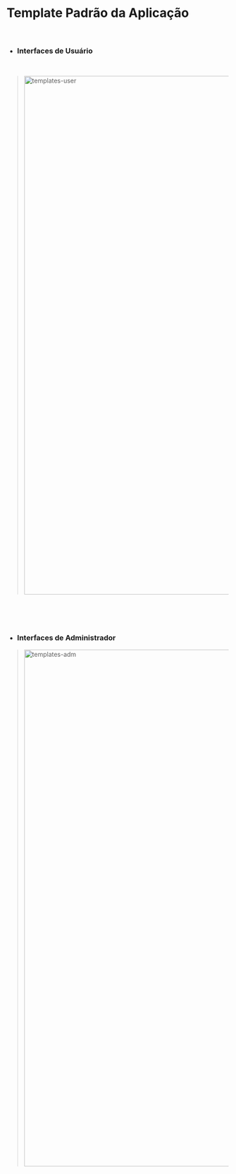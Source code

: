 # Template Padrão da Aplicação

<br>

- ### Interfaces de Usuário

<br>

> <img width="1176" alt="templates-user" src="https://github.com/ICEI-PUC-Minas-PMV-ADS/pmv-ads-2024-1-e3-proj-mov-t2-farmaonline/assets/89418479/a5fc2e71-835c-4f96-af48-abc9a12f68c3">

<br>
<br>
<br>

- ### Interfaces de Administrador

> <img width="1172" alt="templates-adm" src="https://github.com/ICEI-PUC-Minas-PMV-ADS/pmv-ads-2024-1-e3-proj-mov-t2-farmaonline/assets/89418479/623b831f-d484-456b-95aa-ea7a01e040c2">

<br>
